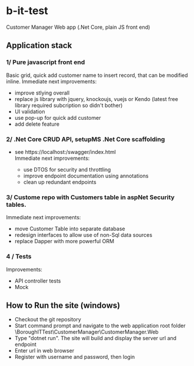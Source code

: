 # b-it-test
Customer Manager Web app (.Net Core, plain JS front end)


## Application stack 

### 1/ Pure javascript front end 
Basic grid, quick add customer name to insert record, that can be modified inline. 
Immediate next improvements:
- improve stlying overall 
- replace js library with jquery, knockoujs, vuejs or Kendo (latest free library required subcription so didn't bother) 
- UI validation
- use pop-up for quick add customer 
- add delete feature 

### 2/ .Net Core CRUD API, setupMS .Net Core scaffolding  
- see  https://localhost:<port>/swagger/index.html  
Immediate next improvements:
  - use DTOS for security and throttling 
  - improve endpoint documentation using annotations  
  - clean up redundant endpoints  


### 3/ Custome repo with Customers table in aspNet Security tables. 
Immediate next improvements:
  - move Customer Table into separate database
  - redesign interfaces to allow use of non-Sql data sources
  - replace Dapper with more powerful ORM 
  
  
 ### 4 / Tests 
  Improvements:
  - API controller tests
  - Mock
  
## How to Run the site (windows) 
- Checkout the git repository 
- Start command prompt and navigate to the web application root folder  <local-folder>\BoroughITTest\CustomerManager\CustomerManager.Web
- Type "dotnet run". The site will build and display the server url and endpoint 
- Enter url in web browser 
- Register with username and password, then login 
  
  
